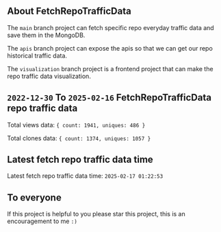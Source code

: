 ## About FetchRepoTrafficData

The `main` branch project can fetch specific repo everyday traffic data and save them in the MongoDB.

The `apis` branch project can expose the apis so that we can get our repo historical traffic data.

The `visualization` branch project is a frontend project that can make the repo traffic data visualization.

## `2022-12-30` To `2025-02-16` FetchRepoTrafficData repo traffic data

Total views data: `{ count: 1941, uniques: 486 }`

Total clones data: `{ count: 1374, uniques: 1057 }`

## Latest fetch repo traffic data time

Latest fetch repo traffic data time: `2025-02-17 01:22:53`

## To everyone

If this project is helpful to you please star this project, this is an encouragement to me `:)`



